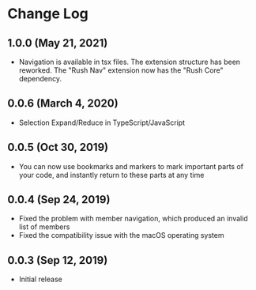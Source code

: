 # Change Log

## 1.0.0 (May 21, 2021)
* Navigation is available in tsx files. The extension structure has been reworked. The "Rush Nav"  extension now has the "Rush Core" dependency.

## 0.0.6 (March 4, 2020)
* Selection Expand/Reduce in TypeScript/JavaScript

## 0.0.5 (Oct 30, 2019)
* You can now use bookmarks and markers to mark important parts of your code, and instantly return to these parts at any time

## 0.0.4 (Sep 24, 2019)
* Fixed the problem with member navigation, which produced an invalid list of members
* Fixed the compatibility issue with the macOS operating system

## 0.0.3 (Sep 12, 2019)
* Initial release
